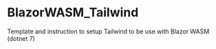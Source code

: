 # BlazorWASM_Tailwind
Template and instruction to setup Tailwind to be use with Blazor WASM (dotnet 7)
